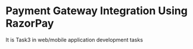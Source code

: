 # Payment Gateway Integration Using RazorPay

 It is Task3 in web/mobile application development tasks

